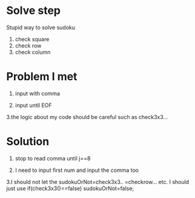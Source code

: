 # Solve step
Stupid way to solve sudoku
1. check square
2. check row
3. check column
# Problem I met
1. input with comma

2. input until EOF

3.the logic about my code should be careful such as check3x3...

# Solution
1.  stop to read comma until j==8

2. I need to input first num and input the comma too

3.I should not let the sudokuOrNot=check3x3.. =checkrow... etc.
I should just use
if(check3x3()==false)
 sudokuOrNot=false;